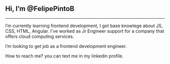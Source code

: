 ## **Hi, I’m @FelipePintoB**
------------
I’m currently learning frontend development, I got base knowlege about JS, CSS, HTML, Angular. I've worked as Jr Engineer support for a company that offers  cloud computing services.

I’m looking to get job as a frontend development engineer.

How to reach me? you can text me in my linkedin profile.

